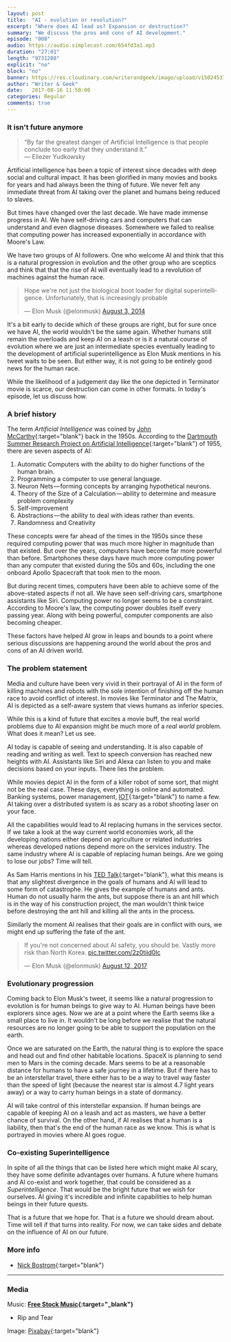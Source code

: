 ```yaml
---
layout: post
title:  "AI - evolution or revolution?"
excerpt: "Where does AI lead us? Expansion or destruction?"
summary: "We discuss the pros and cons of AI development."
episode: "008"
audio: https://audio.simplecast.com/654fd3a1.mp3
duration: "27:01"
length: "9731208"
explicit: "no"
block: "no"
banner: https://res.cloudinary.com/writerandgeek/image/upload/v1502453780/ai.jpg
author: "Writer & Geek"
date:   2017-08-16 11:50:00
categories: Regular
comments: true
---
```


### It isn't future anymore

> “By far the greatest danger of Artificial Intelligence is that people conclude too early that they understand it.”<br > 
― Eliezer Yudkowsky

Artificial intelligence has been a topic of interest since decades with deep social and cultural impact. It has been glorified in many movies and books for years and had always been the thing of future. We never felt any immediate threat from AI taking over the planet and humans being reduced to slaves.

But times have changed over the last decade. We have made immense progress in AI. We have self-driving cars and computers that can understand and even diagnose diseases. Somewhere we failed to realise that computing power has increased exponentially in accordance with Moore's Law.

We have two groups of AI followers. One who welcome AI and think that this is a natural progression in evolution and the other group who are sceptics and think that that the rise of AI will eventually lead to a revolution of machines against the human race.

<blockquote class="twitter-tweet" data-lang="en"><p lang="en" dir="ltr">Hope we&#39;re not just the biological boot loader for digital superintelligence. Unfortunately, that is increasingly probable</p>&mdash; Elon Musk (@elonmusk) <a href="https://twitter.com/elonmusk/status/496012177103663104">August 3, 2014</a></blockquote>
<script async src="//platform.twitter.com/widgets.js" charset="utf-8"></script>

It's a bit early to decide which of these groups are right, but for sure once we have AI, the world wouldn't be the same again. Whether humans still remain the overloads and keep AI on a leash or is it a natural course of evolution where we are just an intermediate species eventually leading to the development of artificial superintelligence as Elon Musk mentions in his tweet waits to be seen. But either way, it is not going to be entirely good news for the human race.

While the likelihood of a judgement day like the one depicted in Terminator movie is scarce, our destruction can come in other formats. In today's episode, let us discuss how.

### A brief history
The term _Artificial Intelligence_ was coined by [John McCarthy](https://en.wikipedia.org/wiki/John_McCarthy_(computer_scientist)){:target="blank"} back in the 1950s. According to the [Dartmouth Summer Research Project on Artificial Intelligence](http://www-formal.stanford.edu/jmc/history/dartmouth/dartmouth.html){:target="blank"} of 1955, there are seven aspects of AI:

1. Automatic Computers with the ability to do higher functions of the human brain.
2. Programming a computer to use general language.
3. Neuron Nets — forming concepts by arranging hypothetical neurons.
4. Theory of the Size of a Calculation — ability to determine and measure problem complexity
5. Self-improvement
6. Abstractions — the ability to deal with ideas rather than events.
7. Randomness and Creativity

These concepts were far ahead of the times in the 1950s since these required computing power that was much more higher in magnitude than that existed. But over the years, computers have become far more powerful than before. Smartphones these days have much more computing power than any computer that existed during the 50s and 60s, including the one onboard Apollo Spacecraft that took men to the moon.

But during recent times, computers have been able to achieve some of the above-stated aspects if not all. We have seen self-driving cars, smartphone assistants like Siri. Computing power no longer seems to be a constraint. According to Moore's law, the computing power doubles itself every passing year. Along with being powerful, computer components are also becoming cheaper.

These factors have helped AI grow in leaps and bounds to a point where serious discussions are happening around the world about the pros and cons of an AI driven world.

### The problem statement
Media and culture have been very vivid in their portrayal of AI in the form of killing machines and robots with the sole intention of finishing off the human race to avoid conflict of interest. In movies like Terminator and The Matrix, AI is depicted as a self-aware system that views humans as inferior species.

While this is a kind of future that excites a movie buff, the real world problems due to AI expansion might be much more of a _real world_ problem. What does it mean? Let us see.

AI today is capable of seeing and understanding. It is also capable of reading and writing as well. Text to speech conversion has reached new heights with AI. Assistants like Siri and Alexa can listen to you and make decisions based on your inputs. There lies the problem.

While movies depict AI in the form of a killer robot of some sort, that might not be the real case. These days, everything is online and automated. Banking systems, power management, [IOT](https://en.wikipedia.org/wiki/Internet_of_things){:target="blank"} to name a few. AI taking over a distributed system is as scary as a robot shooting laser on your face.

All the capabilities would lead to AI replacing humans in the services sector. If we take a look at the way current world economies work, all the developing nations either depend on agriculture or related industries whereas developed nations depend more on the services industry. The same industry where AI is capable of replacing human beings. Are we going to lose our jobs? Time will tell.

As Sam Harris mentions in his [TED Talk](https://www.youtube.com/watch?v=8nt3edWLgIg){:target="blank"}, what this means is that any slightest divergence in the goals of humans and AI will lead to some form of catastrophe. He gives the example of humans and ants. Human do not usually harm the ants, but suppose there is an ant hill which is in the way of his construction project, the man wouldn't think twice before destroying the ant hill and killing all the ants in the process.

Similarly the moment AI realises that their goals are in conflict with ours, we might end up suffering the fate of the ant.

<blockquote class="twitter-tweet" data-cards="hidden" data-lang="en"><p lang="en" dir="ltr">If you&#39;re not concerned about AI safety, you should be. Vastly more risk than North Korea. <a href="https://t.co/2z0tiid0lc">pic.twitter.com/2z0tiid0lc</a></p>&mdash; Elon Musk (@elonmusk) <a href="https://twitter.com/elonmusk/status/896166762361704450">August 12, 2017</a></blockquote>
<script async src="//platform.twitter.com/widgets.js" charset="utf-8"></script>

### Evolutionary progression
Coming back to Elon Musk's tweet, it seems like a natural progression to evolution is for human beings to give way to AI. Human beings have been explorers since ages. Now we are at a point where the Earth seems like a small place to live in. It wouldn't be long before we realise that the natural resources are no longer going to be able to support the population on the earth.

Once we are saturated on the Earth, the natural thing is to explore the space and head out and find other habitable locations. SpaceX is planning to send men to Mars in the coming decade. Mars seems to be at a reasonable distance for humans to have a safe journey in a lifetime. But if there has to be an interstellar travel, there either has to be a way to travel way faster than the speed of light (because the nearest star is almost 4.7 light years away) or a way to carry human beings in a state of dormancy.

AI will take control of this interstellar expansion. If human beings are capable of keeping AI on a leash and act as masters, we have a better chance of survival. On the other hand, if AI realises that a human is a liability, then that's the end of the human race as we know. This is what is portrayed in movies where AI goes rogue.

### Co-existing Superintelligence
In spite of all the things that can be listed here which might make AI scary, they have some definite advantages over humans. A future where humans and AI co-exist and work together, that could be considered as a _Superintelligence_. That would be the bright future that we wish for ourselves. AI giving it's incredible and infinite capabilities to help human beings in their future quests.

That is a future that we hope for. That is a future we should dream about. Time will tell if that turns into reality. For now, we can take sides and debate on the influence of AI on our future.

### More info

- [Nick Bostrom](https://www.youtube.com/watch?v=MnT1xgZgkpk){:target="blank"}

---

### Media
Music: **[Free Stock Music](https://www.freestockmusic.com){:target="_blank"}**
- Rip and Tear

Image: [Pixabay](https://pixabay.com/en/artificial-intelligence-155161/){:target="blank"}